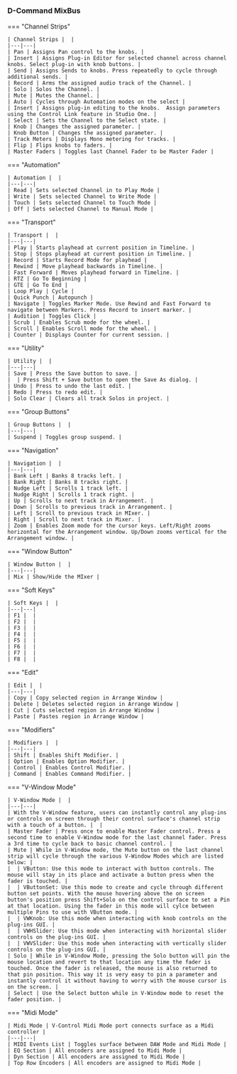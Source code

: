 #

### D-Command MixBus

=== "Channel Strips"

    | Channel Strips |  |
    |---|---|
    | Pan | Assigns Pan control to the knobs. |
    | Insert | Assigns Plug-in Editor for selected channel across channel knobs. Select plug-in with knob buttons. |
    | Send | Assigns Sends to knobs. Press repeatedly to cycle through additional sends. |
    | Record | Arms the assigned audio track of the Channel. |
    | Solo | Solos the Channel. |
    | Mute | Mutes the Channel. |
    | Auto | Cycles through Automation modes on the select |
    | Insert | Assigns plug-in editing to the knobs.  Assign parameters using the Control Link feature in Studio One. |
    | Select | Sets the Channel to the Select state. |
    | Knob | Changes the assigned parameter. |
    | Knob Button | Changes the assigned parameter. |
    | Track Meters | Displays Mono metering for tracks. |
    | Flip | Flips knobs to faders. |
    | Master Faders | Toggles last Channel Fader to be Master Fader |

=== "Automation"

    | Automation |  |
    |---|---|
    | Read | Sets selected Channel in to Play Mode |
    | Write | Sets selected Channel to Write Mode |
    | Touch | Sets selected Channel to Touch Mode |
    | Off | Sets selected Channel to Manual Mode |

=== "Transport"

    | Transport |  |
    |---|---|
    | Play | Starts playhead at current position in Timeline. |
    | Stop | Stops playhead at current position in Timeline. |
    | Record | Starts Record Mode for playhead |
    | Rewind | Move playhead backwards in Timeline. |
    | Fast Forward | Moves playhead forward in Timeline. |
    | RTZ | Go To Beginning |
    | GTE | Go To End |
    | Loop Play | Cycle |
    | Quick Punch | Autopunch |
    | Navigate | Toggles Marker Mode. Use Rewind and Fast Forward to navigate between Markers. Press Record to insert marker. |
    | Audition | Toggles Click |
    | Scrub | Enables Scrub mode for the wheel. |
    | Scroll | Enables Scroll mode for the wheel. |
    | Counter | Displays Counter for current session. |

=== "Utility"

    | Utility |  |
    |---|---|
    | Save | Press the Save button to save. |
    |  | Press Shift + Save button to open the Save As dialog. |
    | Undo | Press to undo the last edit. |
    | Redo | Press to redo edit. |
    | Solo Clear | Clears all track Solos in project. |

=== "Group Buttons"

    | Group Buttons |  |
    |---|---|
    | Suspend | Toggles group suspend. |

=== "Navigation"

    | Navigation |  |
    |---|---|
    | Bank Left | Banks 8 tracks left. |
    | Bank Right | Banks 8 tracks right. |
    | Nudge Left | Scrolls 1 track left. |
    | Nudge Right | Scrolls 1 track right. |
    | Up | Scrolls to next track in Arrangement. |
    | Down | Scrolls to previous track in Arrangement. |
    | Left | Scroll to previous track in MIxer. |
    | Right | Scroll to next track in Mixer. |
    | Zoom | Enables Zoom mode for the cursor keys. Left/Right zooms horizontal for the Arrangement window. Up/Down zooms vertical for the Arrangement window. |

=== "Window Button"

    | Window Button |  |
    |---|---|
    | Mix | Show/Hide the MIxer |

=== "Soft Keys"

    | Soft Keys |  |
    |---|---|
    | F1 |  |
    | F2 |  |
    | F3 |  |
    | F4 |  |
    | F5 |  |
    | F6 |  |
    | F7 |  |
    | F8 |  |

=== "Edit"

    | Edit |  |
    |---|---|
    | Copy | Copy selected region in Arrange Window |
    | Delete | Deletes selected region in Arrange Window |
    | Cut | Cuts selected region in Arrange Window |
    | Paste | Pastes region in Arrange Window |

=== "Modifiers"

    | Modifiers |  |
    |---|---|
    | Shift | Enables Shift Modifier. |
    | Option | Enables Option Modifier. |
    | Control | Enables Control Modifier. |
    | Command | Enables Command Modifier. |

=== "V-Window Mode"

    | V-Window Mode |  |
    |---|---|
    | With the V-Window feature, users can instantly control any plug-ins or controls on screen through their control surface's channel strip with a touch of a button. |  |
    | Master Fader | Press once to enable Master Fader control. Press a second time to enable V-Window mode for the last channel fader. Press a 3rd time to cycle back to basic channel control. |
    | Mute | While in V-Window mode, the Mute button on the last channel strip will cycle through the various V-Window Modes which are listed below: |
    |  | VButton: Use this mode to interact with button controls. The mouse will stay in its place and activate a button press when the fader is touched. |
    |  | VButtonSet: Use this mode to create and cycle through different button set points. With the mouse hovering above the on screen button's position press Shift+Solo on the control surface to set a Pin at that location. Using the fader in this mode will cylce between multiple Pins to use with VButton mode. |
    |  | VWKnob: Use this mode when interacting with knob controls on the plug-ins GUI. |
    |  | VWHSlider: Use this mode when interacting with horizontal slider controls on the plug-ins GUI. |
    |  | VWVSlider: Use this mode when interacting with vertically slider controls on the plug-ins GUI. |
    | Solo | While in V-Window Mode, pressing the Solo button will pin the mouse location and revert to that location any time the fader is touched. Once the fader is released, the mouse is also returned to that pin position. This way it is very easy to pin a parameter and instantly control it without having to worry with the mouse cursor is on the screen. |
    | Select | Use the Select button while in V-Window mode to reset the fader position. |

=== "Midi Mode"

    | Midi Mode | V-Control Midi Mode port connects surface as a Midi controller |
    |---|---|
    | MIDI Events List | Toggles surface between DAW Mode and Midi Mode |
    | EQ Section | All encoders are assigned to Midi Mode |
    | Dyn Section | All encoders are assigned to Midi Mode |
    | Top Row Encoders | All encoders are assigned to Midi Mode |